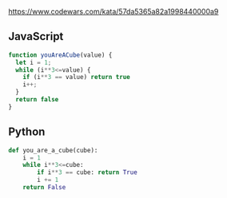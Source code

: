 https://www.codewars.com/kata/57da5365a82a1998440000a9

## JavaScript
```js
function youAreACube(value) {
  let i = 1;
  while (i**3<=value) {
    if (i**3 == value) return true
    i++;
  }
  return false
}
```

## Python
```python
def you_are_a_cube(cube):
    i = 1
    while i**3<=cube:
        if i**3 == cube: return True
        i += 1
    return False
```